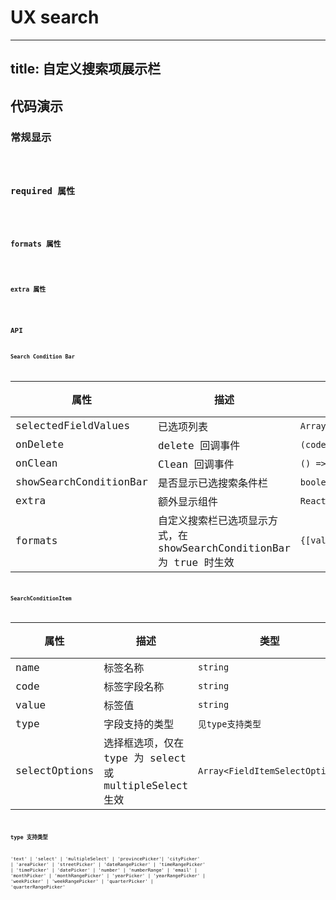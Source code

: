 # UX search
---
title: 自定义搜索项展示栏
---

## 代码演示

### 常规显示

<code src="./demos/single.tsx" background="#f5f5f5" height="500px" title="基础用法" />

### required 属性

<code src="./demos/single_required.tsx" background="#f5f5f5" height="500px" title="基础用法 required" />

### formats 属性

<code src="./demos/single_formats.tsx" background="#f5f5f5" height="500px" title="基础用法 formats" />

### extra 属性

<code src="./demos/single_extra.tsx" background="#f5f5f5" height="500px" title="基础用法 extra" />

## API

### Search Condition Bar

| 属性 | 描述 | 类型 | 默认值 |
| --- | --- | --- | --- |
| selectedFieldValues | 已选项列表 | `Array<SearchConditionItem>` | `-` |
| onDelete | delete 回调事件 | `(code: string) => {}` | `-` |
| onClean | Clean 回调事件 | `() => {}` | `-` |
| showSearchConditionBar | 是否显示已选搜索条件栏 | `boolean` | `false` |
| extra | 额外显示组件 | `React.Component` | `-` |
| formats | 自定义搜索栏已选项显示方式，在 showSearchConditionBar 为 true 时生效 | `{[value: string]: any}` | `-` |

### SearchConditionItem

| 属性 | 描述 | 类型 | 默认值 |
| --- | --- | --- | --- |
| name | 标签名称 | `string` | `-` |
| code | 标签字段名称 | `string` | `-` |
| value | 标签值 | `string` | `-` |
| type | 字段支持的类型 | `见type支持类型` | `text` |
| selectOptions | 选择框选项，仅在 type 为 select 或 multipleSelect 生效 | `Array<FieldItemSelectOption>` | `-` |

### type 支持类型

'text' | 'select' | 'multipleSelect' | 'provincePicker'| 'cityPicker' | 'areaPicker' | 'streetPicker' | 'dateRangePicker' | 'timeRangePicker' | 'timePicker' | 'datePicker' | 'number' | 'numberRange' | 'email' | 'monthPicker' | 'monthRangePicker' | 'yearPicker' | 'yearRangePicker' | 'weekPicker' | 'weekRangePicker' | 'quarterPicker' | 'quarterRangePicker'
